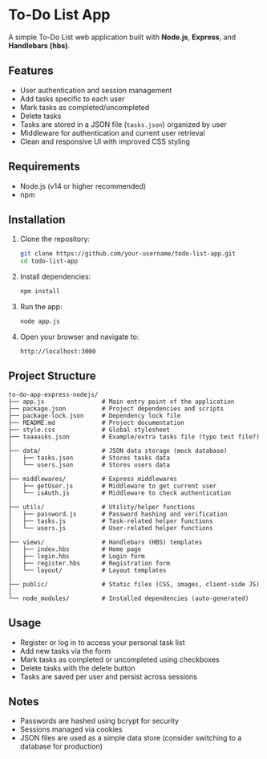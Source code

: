 
# To-Do List App

A simple To-Do List web application built with **Node.js**, **Express**, and **Handlebars (hbs)**.

## Features

* User authentication and session management
* Add tasks specific to each user
* Mark tasks as completed/uncompleted
* Delete tasks
* Tasks are stored in a JSON file (`tasks.json`) organized by user
* Middleware for authentication and current user retrieval
* Clean and responsive UI with improved CSS styling

## Requirements

* Node.js (v14 or higher recommended)
* npm

## Installation

1. Clone the repository:

   ```bash
   git clone https://github.com/your-username/todo-list-app.git
   cd todo-list-app
   ```

2. Install dependencies:

   ```bash
   npm install
   ```

3. Run the app:

   ```bash
   node app.js
   ```

4. Open your browser and navigate to:

   ```
   http://localhost:3000
   ```

## Project Structure

```plaintext
to-do-app-express-nodejs/
├── app.js                # Main entry point of the application
├── package.json          # Project dependencies and scripts
├── package-lock.json     # Dependency lock file
├── README.md             # Project documentation
├── style.css             # Global stylesheet
├── taaaasks.json         # Example/extra tasks file (typo test file?)
│
├── data/                 # JSON data storage (mock database)
│   ├── tasks.json        # Stores tasks data
│   └── users.json        # Stores users data
│
├── middlewares/          # Express middlewares
│   ├── getUser.js        # Middleware to get current user
│   └── isAuth.js         # Middleware to check authentication
│
├── utils/                # Utility/helper functions
│   ├── password.js       # Password hashing and verification
│   ├── tasks.js          # Task-related helper functions
│   └── users.js          # User-related helper functions
│
├── views/                # Handlebars (HBS) templates
│   ├── index.hbs         # Home page
│   ├── login.hbs         # Login form
│   ├── register.hbs      # Registration form
│   └── layout/           # Layout templates
│
├── public/               # Static files (CSS, images, client-side JS)
│
└── node_modules/         # Installed dependencies (auto-generated) 
```


## Usage

* Register or log in to access your personal task list
* Add new tasks via the form
* Mark tasks as completed or uncompleted using checkboxes
* Delete tasks with the delete button
* Tasks are saved per user and persist across sessions

## Notes

* Passwords are hashed using bcrypt for security
* Sessions managed via cookies
* JSON files are used as a simple data store (consider switching to a database for production)

